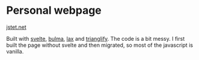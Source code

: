 # Personal webpage

[jstet.net](https://jstet.net)

Built with [svelte](https://svelte.dev/), [bulma](https://bulma.io/), [lax](https://github.com/alexfoxy/lax.js) and [trianglify](https://github.com/qrohlf/trianglify). The code is a bit messy. I first built the page without svelte and then migrated, so most of the javascript is vanilla.
